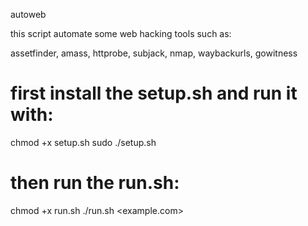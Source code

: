 autoweb

this script automate some web hacking tools such as:

assetfinder, amass, httprobe, subjack, nmap, waybackurls, gowitness



# first install the setup.sh and run it with:

chmod +x setup.sh
sudo ./setup.sh

# then run the run.sh:

 chmod +x run.sh 
 ./run.sh <example.com>
